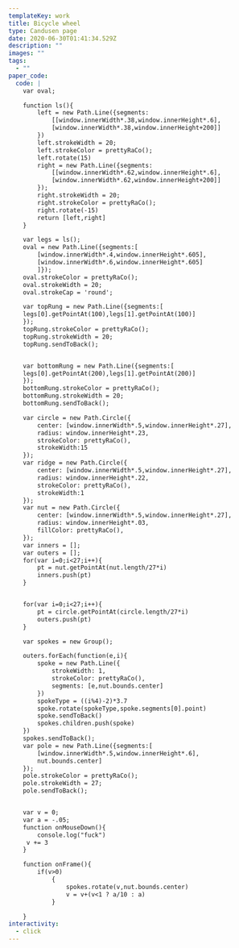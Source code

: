 ```yaml
---
templateKey: work
title: Bicycle wheel
type: Candusen page
date: 2020-06-30T01:41:34.529Z
description: ""
images: ""
tags:
  - ""
paper_code:
  code: |
    var oval;

    function ls(){
    	left = new Path.Line({segments:
    		[[window.innerWidth*.38,window.innerHeight*.6],
    		[window.innerWidth*.38,window.innerHeight+200]]
    	})
    	left.strokeWidth = 20;
    	left.strokeColor = prettyRaCo();
    	left.rotate(15)
    	right = new Path.Line({segments:
    		[[window.innerWidth*.62,window.innerHeight*.6],
    		[window.innerWidth*.62,window.innerHeight+200]]
    	});
    	right.strokeWidth = 20;
    	right.strokeColor = prettyRaCo();
    	right.rotate(-15)
    	return [left,right]
    }

    var legs = ls();
    oval = new Path.Line({segments:[
    	[window.innerWidth*.4,window.innerHeight*.605],
    	[window.innerWidth*.6,window.innerHeight*.605]
    	]});
    oval.strokeColor = prettyRaCo();
    oval.strokeWidth = 20;
    oval.strokeCap = 'round';

    var topRung = new Path.Line({segments:[
    legs[0].getPointAt(100),legs[1].getPointAt(100)]
    });
    topRung.strokeColor = prettyRaCo();
    topRung.strokeWidth = 20;
    topRung.sendToBack();


    var bottomRung = new Path.Line({segments:[
    legs[0].getPointAt(200),legs[1].getPointAt(200)]
    });
    bottomRung.strokeColor = prettyRaCo();
    bottomRung.strokeWidth = 20;
    bottomRung.sendToBack();

    var circle = new Path.Circle({
        center: [window.innerWidth*.5,window.innerHeight*.27],
        radius: window.innerHeight*.23,
        strokeColor: prettyRaCo(),
        strokeWidth:15
    });
    var ridge = new Path.Circle({
        center: [window.innerWidth*.5,window.innerHeight*.27],
        radius: window.innerHeight*.22,
        strokeColor: prettyRaCo(),
        strokeWidth:1
    });
    var nut = new Path.Circle({
        center: [window.innerWidth*.5,window.innerHeight*.27],
        radius: window.innerHeight*.03,
        fillColor: prettyRaCo(),
    });
    var inners = [];
    var outers = [];
    for(var i=0;i<27;i++){
    	pt = nut.getPointAt(nut.length/27*i)
    	inners.push(pt)
    }


    for(var i=0;i<27;i++){
    	pt = circle.getPointAt(circle.length/27*i)
    	outers.push(pt)
    }

    var spokes = new Group();

    outers.forEach(function(e,i){
    	spoke = new Path.Line({
    		strokeWidth: 1,
    		strokeColor: prettyRaCo(),
    		segments: [e,nut.bounds.center]
    	})
    	spokeType = ((i%4)-2)*3.7
    	spoke.rotate(spokeType,spoke.segments[0].point)
    	spoke.sendToBack()
    	spokes.children.push(spoke)
    })
    spokes.sendToBack();
    var pole = new Path.Line({segments:[
    	[window.innerWidth*.5,window.innerHeight*.6],
    	nut.bounds.center]
    });
    pole.strokeColor = prettyRaCo();
    pole.strokeWidth = 27;
    pole.sendToBack();


    var v = 0;
    var a = -.05;
    function onMouseDown(){
    	console.log("fuck")
     v += 3
    }

    function onFrame(){
    	if(v>0)
    		{
    			spokes.rotate(v,nut.bounds.center)
    			v = v+(v<1 ? a/10 : a)
    		}

    }
interactivity:
  - click
---
```

